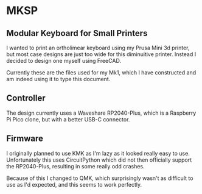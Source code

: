 # MKSP

## Modular Keyboard for Small Printers

I wanted to print an ortholimear keyboard using my Prusa Mini 3d printer, 
but most case designs are just too wide for this diminuitive printer.
Instead I decided to design one myself using FreeCAD.

Currently these are the files used for my Mk1, which I have constructed
and am indeed using it to type this document.

## Controller

The design currently uses a Waveshare RP2040-Plus, which is a Raspberry Pi
Pico clone, but with a better USB-C connector.

## Firmware

I originally planned to use KMK as I'm lazy as it looked really easy to use.
Unfortunately this uses CircuitPython which did not then officially support
the RP2040-Plus, resulting in some really odd crashes.

Because of this I changed to QMK, which surprisingly wasn't as difficult to use
as I'd expected, and this seems to work perfectly.
